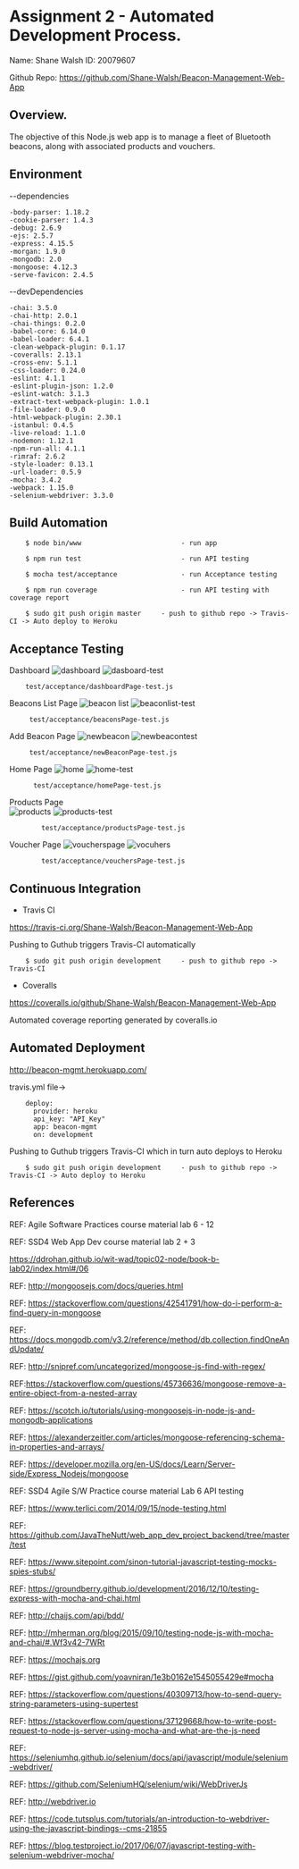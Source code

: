 # Assignment 2 - Automated Development Process.

Name: Shane Walsh
ID: 20079607

Github Repo:
https://github.com/Shane-Walsh/Beacon-Management-Web-App

## Overview.

The objective of this Node.js web app is to manage a fleet of Bluetooth beacons,
along with associated products and vouchers.

## Environment 
--dependencies


    -body-parser: 1.18.2
    -cookie-parser: 1.4.3
    -debug: 2.6.9
    -ejs: 2.5.7
    -express: 4.15.5
    -morgan: 1.9.0
    -mongodb: 2.0
    -mongoose: 4.12.3
    -serve-favicon: 2.4.5
  
 --devDependencies
  
  
    -chai: 3.5.0
    -chai-http: 2.0.1
    -chai-things: 0.2.0
    -babel-core: 6.14.0
    -babel-loader: 6.4.1
    -clean-webpack-plugin: 0.1.17
    -coveralls: 2.13.1
    -cross-env: 5.1.1
    -css-loader: 0.24.0
    -eslint: 4.1.1
    -eslint-plugin-json: 1.2.0
    -eslint-watch: 3.1.3
    -extract-text-webpack-plugin: 1.0.1
    -file-loader: 0.9.0
    -html-webpack-plugin: 2.30.1
    -istanbul: 0.4.5
    -live-reload: 1.1.0
    -nodemon: 1.12.1
    -npm-run-all: 4.1.1
    -rimraf: 2.6.2
    -style-loader: 0.13.1
    -url-loader: 0.5.9
    -mocha: 3.4.2
    -webpack: 1.15.0
    -selenium-webdriver: 3.3.0


## Build Automation 

        $ node bin/www                         - run app

        $ npm run test                         - run API testing

        $ mocha test/acceptance                - run Acceptance testing

        $ npm run coverage                     - run API testing with coverage report

        $ sudo git push origin master     - push to github repo -> Travis-CI -> Auto deploy to Heroku


## Acceptance Testing
Dashboard
![dashboard](https://user-images.githubusercontent.com/20372577/33910698-8f84f104-df87-11e7-940c-828aa1afe1d9.png)
![dasboard-test](https://user-images.githubusercontent.com/20372577/33910704-98ab5246-df87-11e7-9e7d-8ef845627c15.png)


        test/acceptance/dashboardPage-test.js
        
        
Beacons List Page
![beacon list](https://user-images.githubusercontent.com/20372577/33910710-9ec7d294-df87-11e7-9470-2038df7a9cb0.png)
![beaconlist-test](https://user-images.githubusercontent.com/20372577/33910725-a91b301a-df87-11e7-84f0-fb020753e306.png)


         test/acceptance/beaconsPage-test.js
         
Add Beacon Page
![newbeacon](https://user-images.githubusercontent.com/20372577/33910744-bbb6f466-df87-11e7-9dc5-c59524f850ba.png)
![newbeacontest](https://user-images.githubusercontent.com/20372577/33910754-c4968240-df87-11e7-92d6-064874353b4c.png)


         test/acceptance/newBeaconPage-test.js

Home Page
![home](https://user-images.githubusercontent.com/20372577/33910735-b092bfac-df87-11e7-88ba-8445f0d3a52a.png)
![home-test](https://user-images.githubusercontent.com/20372577/33910732-ae2953a2-df87-11e7-9ea4-b8c7d61b3187.png)


          test/acceptance/homePage-test.js
          
     
Products Page     
![products](https://user-images.githubusercontent.com/20372577/33910765-cb7f7cec-df87-11e7-8c3d-0055702ba40b.png)
![products-test](https://user-images.githubusercontent.com/20372577/33910761-c94fd426-df87-11e7-9251-ef17ae7f2b98.png)


            test/acceptance/productsPage-test.js

Voucher Page
![voucherspage](https://user-images.githubusercontent.com/20372577/33910810-e591381e-df87-11e7-802f-ee3077a0dbb6.png)
![vocuhers](https://user-images.githubusercontent.com/20372577/33910789-d544e3a2-df87-11e7-8db7-378296e65ce5.png)


            test/acceptance/vouchersPage-test.js
            
            
## Continuous Integration

- Travis CI


https://travis-ci.org/Shane-Walsh/Beacon-Management-Web-App


Pushing to Guthub triggers Travis-CI automatically


        $ sudo git push origin development     - push to github repo -> Travis-CI


- Coveralls 


https://coveralls.io/github/Shane-Walsh/Beacon-Management-Web-App



Automated coverage reporting generated by coveralls.io 



## Automated Deployment 

http://beacon-mgmt.herokuapp.com/



travis.yml file->


        deploy:
          provider: heroku
          api_key: "API_Key"
          app: beacon-mgmt
          on: development
  
  

Pushing to Guthub triggers Travis-CI which in turn auto deploys to Heroku 



        $ sudo git push origin development     - push to github repo -> Travis-CI -> Auto deploy to Heroku 



## References 

REF: Agile Software Practices course material lab 6 - 12


REF: SSD4 Web App Dev course material lab 2 + 3


https://ddrohan.github.io/wit-wad/topic02-node/book-b-lab02/index.html#/06


REF: http://mongoosejs.com/docs/queries.html


REF: https://stackoverflow.com/questions/42541791/how-do-i-perform-a-find-query-in-mongoose


REF: https://docs.mongodb.com/v3.2/reference/method/db.collection.findOneAndUpdate/


REF: http://snipref.com/uncategorized/mongoose-js-find-with-regex/


REF:https://stackoverflow.com/questions/45736636/mongoose-remove-a-entire-object-from-a-nested-array


REF: https://scotch.io/tutorials/using-mongoosejs-in-node-js-and-mongodb-applications


REF: https://alexanderzeitler.com/articles/mongoose-referencing-schema-in-properties-and-arrays/


REF: https://developer.mozilla.org/en-US/docs/Learn/Server-side/Express_Nodejs/mongoose


REF: SSD4 Agile S/W Practice course material Lab 6 API testing


REF: https://www.terlici.com/2014/09/15/node-testing.html


REF: https://github.com/JavaTheNutt/web_app_dev_project_backend/tree/master/test


REF: https://www.sitepoint.com/sinon-tutorial-javascript-testing-mocks-spies-stubs/


REF: https://groundberry.github.io/development/2016/12/10/testing-express-with-mocha-and-chai.html


REF: http://chaijs.com/api/bdd/


REF: http://mherman.org/blog/2015/09/10/testing-node-js-with-mocha-and-chai/#.Wf3v42-7WRt


REF: https://mochajs.org


REF: https://gist.github.com/yoavniran/1e3b0162e1545055429e#mocha


REF: https://stackoverflow.com/questions/40309713/how-to-send-query-string-parameters-using-supertest


REF: https://stackoverflow.com/questions/37129668/how-to-write-post-request-to-node-js-server-using-mocha-and-what-are-the-js-need


REF: https://seleniumhq.github.io/selenium/docs/api/javascript/module/selenium-webdriver/


REF: https://github.com/SeleniumHQ/selenium/wiki/WebDriverJs


REF: http://webdriver.io


REF: https://code.tutsplus.com/tutorials/an-introduction-to-webdriver-using-the-javascript-bindings--cms-21855


REF: https://blog.testproject.io/2017/06/07/javascript-testing-with-selenium-webdriver-mocha/

